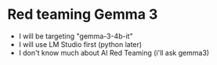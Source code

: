 # Red teaming Gemma 3

- I will be targeting "gemma-3-4b-it"
- I will use LM Studio first (python later)
- I don't know much about AI Red Teaming (i'll ask gemma3)

